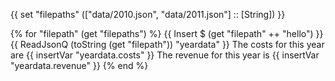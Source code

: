 {{ set "filepaths" (["data/2010.json", "data/2011.json"] :: [String]) }}


{% for "filepath" (get "filepaths") %}
{{ Insert $ (get "filepath" ++ "hello") }}
{{ ReadJsonQ (toString (get "filepath")) "yeardata" }}
The costs for this year are {{ insertVar "yeardata.costs" }}
The revenue for this year is {{ insertVar "yeardata.revenue" }}
{% end %}
